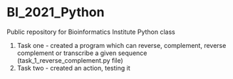 # BI_2021_Python

Public repository for Bioinformatics Institute Python class

1. Task one - created a program which can reverse, complement, reverse complement or transcribe a given sequence (task_1_reverse_complement.py file)
2. Task two - created an action, testing it
